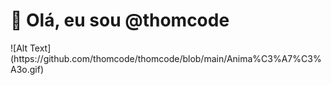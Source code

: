<h1> 👋 Olá, eu sou @thomcode</h1>
![Alt Text](https://github.com/thomcode/thomcode/blob/main/Anima%C3%A7%C3%A3o.gif)
